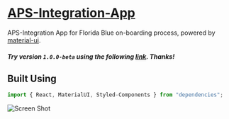 # [APS-Integration-App](https://morning-cove-22376.herokuapp.com/)

APS-Integration App for Florida Blue on-boarding process, powered by [material-ui](https://material-ui.com/).

##### Try version `1.0.0-beta` using the following [link](https://morning-cove-22376.herokuapp.com/). Thanks!

## Built Using

```javascript
import { React, MaterialUI, Styled-Components } from "dependencies";
```

<img alt='Screen Shot' src="https://farm2.staticflickr.com/1888/43358508575_f9d5fb4409_o.png" max-width="600">

